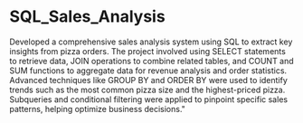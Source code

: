 # SQL_Sales_Analysis
Developed a comprehensive sales analysis system using SQL to extract key insights from pizza orders. The project involved using SELECT statements to retrieve data, JOIN operations to combine related tables, and COUNT and SUM functions to aggregate data for revenue analysis and order statistics. Advanced techniques like GROUP BY and ORDER BY were used to identify trends such as the most common pizza size and the highest-priced pizza. Subqueries and conditional filtering were applied to pinpoint specific sales patterns, helping optimize business decisions."
